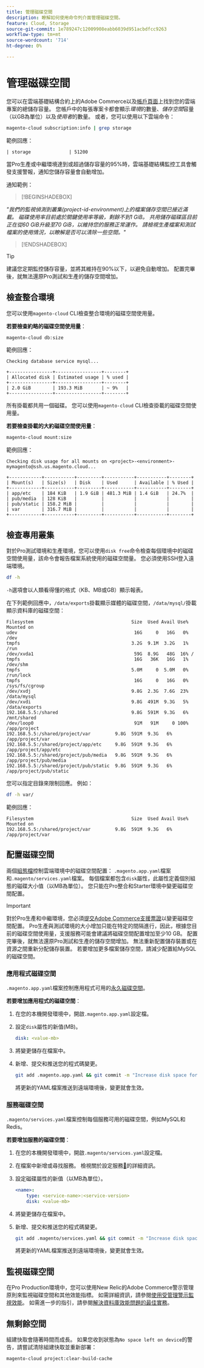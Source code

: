 ```yaml
---
title: 管理磁碟空間
description: 瞭解如何使用命令列介面管理磁碟空間。
feature: Cloud, Storage
source-git-commit: 1e789247c12009908eabb6039d951acbdfcc9263
workflow-type: tm+mt
source-wordcount: '714'
ht-degree: 0%

---
```


# 管理磁碟空間

您可以在雲端基礎結構合約上的Adobe Commerce以及[帳戶頁面](https://accounts.magento.cloud/user)上找到您的雲端專案的總儲存容量。 您帳戶中的每張專案卡都會顯示&#x200B;_環境_&#x200B;的數量、_儲存空間_&#x200B;容量（以GB為單位）以及&#x200B;_使用者_&#x200B;的數量。 或者，您可以使用以下雲端命令：

```bash
magento-cloud subscription:info | grep storage
```

範例回應：

```
| storage              | 51200
```

當Pro生產或中繼環境達到或超過儲存容量的95%時，雲端基礎結構監控工具會觸發支援警報，通知您儲存容量會自動增加。

通知範例：

>[!BEGINSHADEBOX]

_&quot;我們的監視偵測到叢集(project-id-environment)上的檔案儲存空間已接近滿載。 磁碟使用率目前處於關鍵使用率等級，剩餘不到1 GiB。 共用儲存磁碟區目前正在從60 GiB升級至70 GiB，以維持您的服務正常運作。 請檢視生產檔案和測試檔案的使用情況，以瞭解是否可以清除一些空間。&quot;_

>[!ENDSHADEBOX]

>[!TIP]
>
>建議您定期監控儲存容量，並將其維持在90%以下，以避免自動增加。 配置完畢後，就無法還原Pro測試和生產的儲存空間增加。

## 檢查整合環境

您可以使用`magento-cloud` CLI檢查整合環境的磁碟空間使用量。

**若要檢查約略的磁碟空間使用量**：

```bash
magento-cloud db:size
```

範例回應：

```
Checking database service mysql...

+----------------+-----------------+--------+
| Allocated disk | Estimated usage | % used |
+----------------+-----------------+--------+
| 2.0 GiB        | 193.3 MiB       | ~ 9%   |
+----------------+-----------------+--------+
```

所有掛載都共用一個磁碟。 您可以使用`magento-cloud` CLI檢查掛載的磁碟空間使用量。

**若要檢查掛載的大約磁碟空間使用量**：

```bash
magento-cloud mount:size
```

範例回應：

```
Checking disk usage for all mounts on <project>-<environment>-mymagento@ssh.us.magento.cloud...

+------------+-----------+---------+-----------+-----------+--------+
| Mount(s)   | Size(s)   | Disk    | Used      | Available | % Used |
+------------+-----------+---------+-----------+-----------+--------+
| app/etc    | 184 KiB   | 1.9 GiB | 481.3 MiB | 1.4 GiB   | 24.7%  |
| pub/media  | 128 KiB   |         |           |           |        |
| pub/static | 158.2 MiB |         |           |           |        |
| var        | 316.7 MiB |         |           |           |        |
+------------+-----------+---------+-----------+-----------+--------+
```

## 檢查專用叢集

對於Pro測試環境和生產環境，您可以使用`disk free`命令檢查每個環境中的磁碟空間使用量，該命令會報告檔案系統使用的磁碟空間量。 您必須使用SSH登入遠端環境。

```bash
df -h
```

`-h`選項會以人類看得懂的格式（KB、MB或GB）顯示報表。

在下列範例回應中，`/data/exports`掛載顯示媒體的磁碟空間，`/data/mysql/`掛載顯示資料庫的磁碟空間：

```
Filesystem                                    Size  Used Avail Use% Mounted on
udev                                           16G     0   16G   0% /dev
tmpfs                                         3.2G  9.1M  3.2G   1% /run
/dev/xvda1                                     59G  8.9G   48G  16% /
tmpfs                                          16G   36K   16G   1% /dev/shm
tmpfs                                         5.0M     0  5.0M   0% /run/lock
tmpfs                                          16G     0   16G   0% /sys/fs/cgroup
/dev/xvdj                                     9.8G  2.3G  7.6G  23% /data/mysql
/dev/xvdi                                     9.8G  491M  9.3G   5% /data/exports
192.168.5.5:/shared                           9.8G  591M  9.3G   6% /mnt/shared
/dev/loop0                                     91M   91M     0 100% /app/project
192.168.5.5:/shared/project/var         9.8G  591M  9.3G   6% /app/project/var
192.168.5.5:/shared/project/app/etc     9.8G  591M  9.3G   6% /app/project/app/etc
192.168.5.5:/shared/project/pub/media   9.8G  591M  9.3G   6% /app/project/pub/media
192.168.5.5:/shared/project/pub/static  9.8G  591M  9.3G   6% /app/project/pub/static
```

您可以指定目錄來限制回應。 例如：

```bash
df -h var/
```

範例回應：

```
Filesystem                                    Size  Used Avail Use% Mounted on
192.168.5.5:/shared/project/var         9.8G  591M  9.3G   6% /app/project/var
```

## 配置磁碟空間

兩個[組態檔](../environment/overview.md)控制雲端環境中的磁碟空間配置： `.magento.app.yaml`檔案和`.magento/services.yaml`檔案。 每個檔案都包含`disk`屬性，此屬性定義個別組態的磁碟大小值（以MB為單位）。 您只能在Pro整合和Starter環境中變更磁碟空間配置。

>[!IMPORTANT]
>
>對於Pro生產和中繼環境，您必須[提交Adobe Commerce支援票證](https://experienceleague.adobe.com/docs/commerce-knowledge-base/kb/help-center-guide/magento-help-center-user-guide.html?lang=zh-Hant#submit-ticket)以變更磁碟空間配置。 Pro生產與測試環境的大小增加只能在特定的間隔進行，因此，根據您目前的磁碟空間使用量，支援服務可能會建議將磁碟空間配置增加至少10 GB。 配置完畢後，就無法還原Pro測試和生產的儲存空間增加。 無法重新配置儲存裝置或在資源之間重新分配儲存裝置。 若要增加更多檔案儲存空間，請減少配置給MySQL的磁碟空間。

### 應用程式磁碟空間

`.magento.app.yaml`檔案控制應用程式可用的[永久磁碟空間](../application/properties.md#disk)。

**若要增加應用程式的磁碟空間**：

1. 在您的本機開發環境中，開啟`.magento.app.yaml`設定檔。

1. 設定`disk`屬性的新值(MB)。

   ```yaml
   disk: <value-mb>
   ```

1. 將變更儲存在檔案中。

1. 新增、提交和推送您的程式碼變更。

   ```bash
   git add .magento.app.yaml && git commit -m "Increase disk space for application" && git push origin <branch-name>
   ```

   將更新的YAML檔案推送到遠端環境後，變更就會生效。

### 服務磁碟空間

`.magento/services.yaml`檔案控制每個服務可用的磁碟空間，例如MySQL和Redis。

**若要增加服務的磁碟空間**：

1. 在您的本機開發環境中，開啟`.magento/services.yaml`設定檔。

1. 在檔案中新增或尋找服務。 檢視關於設定服務[&#128279;](../services/services-yaml.md)的詳細資訊。

1. 設定磁碟屬性的新值（以MB為單位）。

   ```yaml
   <name>:
       type: <service-name>:<service-version>
       disk: <value-mb>
   ```

1. 將變更儲存在檔案中。

1. 新增、提交和推送您的程式碼變更。

   ```bash
   git add .magento/services.yaml && git commit -m "Increase disk space for service" && git push origin <branch-name>
   ```

   將更新的YAML檔案推送到遠端環境後，變更就會生效。

## 監視磁碟空間

在Pro Production環境中，您可以使用New Relic的Adobe Commerce警示管理原則來監視磁碟空間和其他效能指標。 如需詳細資訊，請參閱[使用受管理警示監視效能](../monitor/investigate-performance.md#monitor-performance-with-managed-alerts)。 如需進一步的指引，請參閱[解決資料庫效能問題的最佳實務](https://experienceleague.adobe.com/docs/commerce-operations/implementation-playbook/best-practices/maintenance/resolve-database-performance-issues.html?lang=zh-Hant)。

## 無剩餘空間

組建快取會隨著時間而成長。 如果您收到狀態為`No space left on device`的警告，請嘗試清除組建快取並重新部署：

```bash
magento-cloud project:clear-build-cache
```
